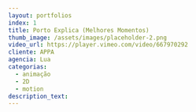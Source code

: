 ```yaml
---
layout: portfolios
index: 1
title: Porto Explica (Melhores Momentos)
thumb_image: /assets/images/placeholder-2.png
video_url: https://player.vimeo.com/video/667970292
cliente: APPA
agencia: Lua
categorias:
  - animação
  - 2D
  - motion
description_text:
---
```


